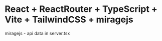# React + ReactRouter + TypeScript + Vite + TailwindCSS + miragejs

miragejs - api data in server.tsx
